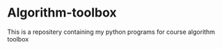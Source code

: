# Algorithm-toolbox
This is a repositery containing my python programs for course algorithm toolbox
